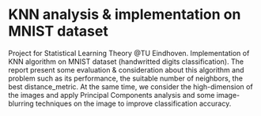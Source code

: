 # KNN analysis & implementation on MNIST dataset

Project for Statistical Learning Theory @TU Eindhoven.
Implementation of KNN algorithm on MNIST dataset (handwritted digits classification). 
The report present some evaluation & consideration about this algorithm and problem such as its performance, the suitable number of neighbors, the best distance_metric. 
At the same time, we consider the high-dimension of the images and apply Principal Components analysis and some image-blurring techniques on the image to improve classification accuracy.

